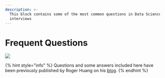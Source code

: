 ```yaml
---
description: >-
  This block contains some of the most common questions in Data Science
  interviews
---
```


# Frequent Questions



![](https://media.giphy.com/media/dXICCcws9oxxK/giphy.gif)

{% hint style="info" %}
Questions and some answers included here have been previously published by Roger Huang on his [blog](https://www.springboard.com/blog/machine-learning-interview-questions/).
{% endhint %}


